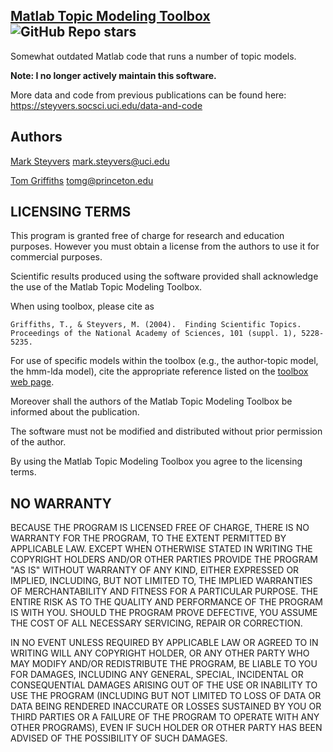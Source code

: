 [Matlab Topic Modeling Toolbox](https://web.archive.org/web/20181020023624/http://psiexp.ss.uci.edu/research/programs_data/toolbox.htm)
![GitHub Repo stars](https://img.shields.io/badge/docs-archived-yellow)
-----------------------------

Somewhat outdated Matlab code that runs a number of topic models.

**Note: I no longer actively maintain this software.**

More data and code from previous publications can be found here: https://steyvers.socsci.uci.edu/data-and-code

## Authors

[Mark Steyvers](https://steyvers.socsci.uci.edu)
mark.steyvers@uci.edu

[Tom Griffiths](http://cocosci.princeton.edu/tom/index.php)
tomg@princeton.edu

## LICENSING TERMS 

This program is granted free of charge for research and education
purposes. However you must obtain a license from the authors to use it
for commercial purposes.

Scientific results produced using the software provided shall
acknowledge the use of the Matlab Topic Modeling Toolbox. 


When using toolbox, please cite as

	Griffiths, T., & Steyvers, M. (2004).  Finding Scientific Topics. 
	Proceedings of the National Academy of Sciences, 101 (suppl. 1), 5228-5235.

For use of specific models within the toolbox (e.g., the author-topic model, 
the hmm-lda model), cite the appropriate reference listed on the [toolbox web page](https://web.archive.org/web/20181020023624/http://psiexp.ss.uci.edu/research/programs_data/toolbox.htm).
 
Moreover shall the authors of the Matlab Topic Modeling Toolbox be informed about the
publication.

The software must not be modified and distributed without prior
permission of the author.

By using the Matlab Topic Modeling Toolbox you agree to the licensing terms.


## NO WARRANTY 

BECAUSE THE PROGRAM IS LICENSED FREE OF CHARGE, THERE IS NO WARRANTY
FOR THE PROGRAM, TO THE EXTENT PERMITTED BY APPLICABLE LAW. EXCEPT
WHEN OTHERWISE STATED IN WRITING THE COPYRIGHT HOLDERS AND/OR OTHER
PARTIES PROVIDE THE PROGRAM "AS IS" WITHOUT WARRANTY OF ANY KIND,
EITHER EXPRESSED OR IMPLIED, INCLUDING, BUT NOT LIMITED TO, THE
IMPLIED WARRANTIES OF MERCHANTABILITY AND FITNESS FOR A PARTICULAR
PURPOSE. THE ENTIRE RISK AS TO THE QUALITY AND PERFORMANCE OF THE
PROGRAM IS WITH YOU.  SHOULD THE PROGRAM PROVE DEFECTIVE, YOU ASSUME
THE COST OF ALL NECESSARY SERVICING, REPAIR OR CORRECTION.

IN NO EVENT UNLESS REQUIRED BY APPLICABLE LAW OR AGREED TO IN WRITING
WILL ANY COPYRIGHT HOLDER, OR ANY OTHER PARTY WHO MAY MODIFY AND/OR
REDISTRIBUTE THE PROGRAM, BE LIABLE TO YOU FOR DAMAGES, INCLUDING ANY
GENERAL, SPECIAL, INCIDENTAL OR CONSEQUENTIAL DAMAGES ARISING OUT OF
THE USE OR INABILITY TO USE THE PROGRAM (INCLUDING BUT NOT LIMITED TO
LOSS OF DATA OR DATA BEING RENDERED INACCURATE OR LOSSES SUSTAINED BY
YOU OR THIRD PARTIES OR A FAILURE OF THE PROGRAM TO OPERATE WITH ANY
OTHER PROGRAMS), EVEN IF SUCH HOLDER OR OTHER PARTY HAS BEEN ADVISED
OF THE POSSIBILITY OF SUCH DAMAGES.
